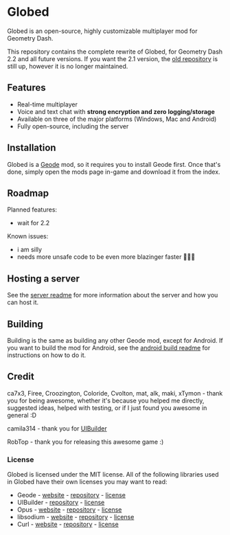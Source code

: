 # Globed

Globed is an open-source, highly customizable multiplayer mod for Geometry Dash.

This repository contains the complete rewrite of Globed, for Geometry Dash 2.2 and all future versions. If you want the 2.1 version, the [old repository](https://github.com/dankmeme01/globed) is still up, however it is no longer maintained.

## Features

* Real-time multiplayer
* Voice and text chat with **strong encryption and zero logging/storage**
* Available on three of the major platforms (Windows, Mac and Android)
* Fully open-source, including the server

## Installation

Globed is a [Geode](https://github.com/geode-sdk/geode) mod, so it requires you to install Geode first. Once that's done, simply open the mods page in-game and download it from the index.

## Roadmap

Planned features:

* wait for 2.2

Known issues:

* i am silly
* needs more unsafe code to be even more blazinger faster 🚀🚀🚀

## Hosting a server

See the [server readme](./server/readme.md) for more information about the server and how you can host it.

## Building

Building is the same as building any other Geode mod, except for Android. If you want to build the mod for Android, see the [android build readme](./android-build.md) for instructions on how to do it.

## Credit

ca7x3, Firee, Croozington, Coloride, Cvolton, mat, alk, maki, xTymon - thank you for being awesome, whether it's because you helped me directly, suggested ideas, helped with testing, or if I just found you awesome in general :D

camila314 - thank you for [UIBuilder](https://github.com/camila314/uibuilder)

RobTop - thank you for releasing this awesome game :)

### License

Globed is licensed under the MIT license. All of the following libraries used in Globed have their own licenses you may want to read:

* Geode - [website](https://geode-sdk.org) - [repository](https://github.com/geode-sdk/geode) - [license](https://github.com/geode-sdk/geode/blob/main/LICENSE.txt)
* UIBuilder - [repository](https://github.com/camila314/uibuilder) - [license](https://github.com/camila314/uibuilder/blob/main/LICENSE)
* Opus - [website](https://opus-codec.org/) - [repository](https://github.com/xiph/opus) - [license](https://github.com/xiph/opus/blob/master/COPYING)
* libsodium - [website](https://libsodium.gitbook.io/doc/) - [repository](https://github.com/jedisct1/libsodium) - [license](https://github.com/jedisct1/libsodium/blob/master/LICENSE)
* Curl - [website](https://curl.se/) - [repository](https://github.com/curl/curl) - [license](https://curl.se/docs/copyright.html)